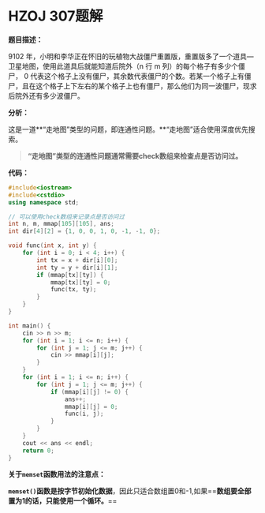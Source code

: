 # HZOJ 307题解

**题目描述：**

9102 年，小明和李华正在怀旧的玩植物大战僵尸重置版，重置版多了一个道具—卫星地图，使用此道具后就能知道后院外（n 行 m 列）的每个格子有多少个僵尸， 0 代表这个格子上没有僵尸，其余数代表僵尸的个数。若某一个格子上有僵尸，且在这个格子上下左右的某个格子上也有僵尸，那么他们为同一波僵尸，现求后院外还有多少波僵尸。

**分析：**

这是一道**“走地图”类型的问题，即连通性问题。**“走地图”适合使用深度优先搜索。

> **“走地图”类型的连通性问题通常需要check数组来检查点是否访问过。**

**代码：**

```c++
#include<iostream>
#include<cstdio>
using namespace std;

// 可以使用check数组来记录点是否访问过
int n, m, mmap[105][105], ans;
int dir[4][2] = {1, 0, 0, 1, 0, -1, -1, 0};

void func(int x, int y) {
    for (int i = 0; i < 4; i++) {
        int tx = x + dir[i][0];
        int ty = y + dir[i][1];
        if (mmap[tx][ty]) {
            mmap[tx][ty] = 0;
            func(tx, ty);
        }
    }
}

int main() {
    cin >> n >> m;
    for (int i = 1; i <= n; i++) {
        for (int j = 1; j <= m; j++) {
            cin >> mmap[i][j];
        }
    }
    for (int i = 1; i <= n; i++) {
        for (int j = 1; j <= m; j++) {
            if (mmap[i][j] != 0) {
                ans++;
                mmap[i][j] = 0;
                func(i, j);
            }
        }
    }
    cout << ans << endl;
    return 0;
}
```



**关于`memset`函数用法的注意点：**

**`memset()`函数是按字节初始化数据**，因此只适合数组置0和-1,如果==**数组要全部置为1的话，只能使用一个循环。**==